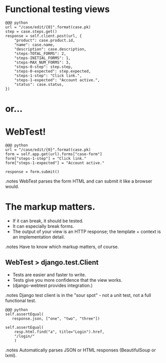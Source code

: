 <!SLIDE>

# Functional testing views #

<!SLIDE antipattern>

    @@@ python
    url = "/case/edit/{0}".format(case.pk)
    step = case.steps.get()
    response = self.client.post(url, {
        "product": case.product.id,
        "name": case.name,
        "description": case.description,
        "steps-TOTAL_FORMS": 2,
        "steps-INITIAL_FORMS": 1,
        "steps-MAX_NUM_FORMS": 3,
        "steps-0-step": step.step,
        "steps-0-expected": step.expected,
        "steps-1-step": "Click link.",
        "steps-1-expected": "Account active.",
        "status": case.status,
    })


<!SLIDE>

# or... #

<!SLIDE>

# WebTest! #

    @@@ python
    url = "/case/edit/{0}".format(case.pk)
    form = self.app.get(url).forms["case-form"]
    form["steps-1-step"] = "Click link."
    form["steps-1-expected"] = "Account active."

    response = form.submit()

.notes WebTest parses the form HTML and can submit it like a browser would.

<!SLIDE incremental>

# The markup matters. #

* If it can break, it should be tested.
* It can especially break forms.
* The output of your view is an HTTP response; the template + context is an
  implementation detail.

.notes Have to know which markup matters, of course.

<!SLIDE incremental>

## WebTest > django.test.Client ##

* Tests are easier and faster to write.
* Tests give you more confidence that the view works.
* (django-webtest provides integration.)

.notes Django test client is in the "sour spot" - not a unit test, not a full functional test.

<!SLIDE>

    @@@ python
    self.assertEqual(
       response.json, ["one", "two", "three"])

    self.assertEqual(
        resp.html.find("a", title="Login").href,
        "/login/"
        )

.notes Automatically parses JSON or HTML responses (BeautifulSoup or lxml).
